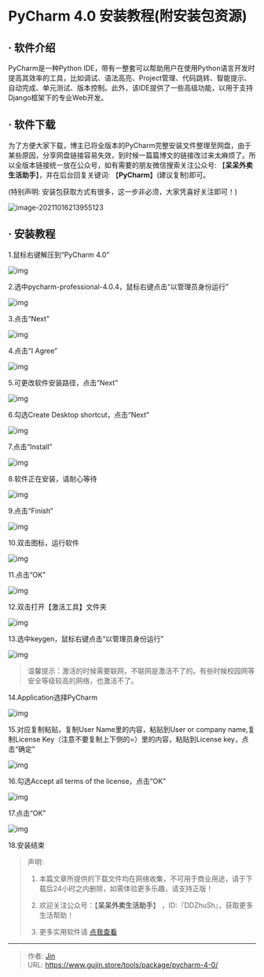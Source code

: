 # PyCharm 4.0 安装教程(附安装包资源)


## · 软件介绍
PyCharm是一种Python IDE，带有一整套可以帮助用户在使用Python语言开发时提高其效率的工具，比如调试、语法高亮、Project管理、代码跳转、智能提示、自动完成、单元测试、版本控制。此外，该IDE提供了一些高级功能，以用于支持Django框架下的专业Web开发。

## · 软件下载
为了方便大家下载，博主已将全版本的PyCharm完整安装文件整理至网盘，由于某些原因，分享网盘链接容易失效，到时候一篇篇博文的链接改过来太麻烦了。所以全版本链接统一放在公众号，如有需要的朋友微信搜索关注公众号: 【**呆呆外卖生活助手**】，并在后台回复关键词: 【**PyCharm**】(建议复制)即可。

(特别声明: 安装包获取方式有很多，这一步非必须，大家凭喜好关注即可！)

![image-20211016213955123](https://img.gujin.store/img/image-20211016213955123.png)

## · 安装教程

1.鼠标右键解压到“PyCharm 4.0”

![img](https://img.gujin.store/img/v2-dbb647b827c0160b95e891bdb5052166_720w.png)

2.选中pycharm-professional-4.0.4，鼠标右键点击“以管理员身份运行”

![img](https://img.gujin.store/img/v2-dfdcfd7ba12a3c2390e27e8db8aec10d_720w.png)

3.点击“Next”

![img](https://img.gujin.store/img/v2-edfbc7016017ef8a0a284e629327b0cd_720w.png)

4.点击“I Agree”

![img](https://img.gujin.store/img/v2-bbb24efc09486738ba3a88ad8a6e9692_720w.png)

5.可更改软件安装路径，点击“Next”

![img](https://img.gujin.store/img/v2-343bf382d37a0e51fb04d33caf86d4b6_720w.png)

6.勾选Create Desktop shortcut，点击“Next”

![img](https://img.gujin.store/img/v2-4c504556e033e8b34a1927746624d518_720w.png)

7.点击“Install”

![img](https://img.gujin.store/img/v2-eb9e8fa1993b2c3043879a1821ffb6b9_720w.png)

8.软件正在安装，请耐心等待

![img](https://img.gujin.store/img/v2-2fa31e37230328ff5bf676fe54e965d5_720w.png)

9.点击“Finish”

![img](https://img.gujin.store/img/v2-cb6adfc9d90c33f6e902695d8722fe85_720w.png)

10.双击图标，运行软件

![img](https://img.gujin.store/img/v2-39d9ce4a822c319a974728228a1dfe3e_720w.png)

11.点击“OK”

![img](https://img.gujin.store/img/v2-8583fa52f18c2463433d509b92be6eb3_720w.png)

12.双击打开【激活工具】文件夹

![img](https://img.gujin.store/img/v2-4f2d629309789c4f9b42477c78c8babe_720w.png)

13.选中keygen，鼠标右键点击“以管理员身份运行”

![img](https://img.gujin.store/img/v2-e34e288211b2eda0b617de1c4f4a7d57_720w.png)

> 温馨提示：激活的时候需要联网，不联网是激活不了的。有些时候校园网等安全等级较高的网络，也激活不了。

14.Application选择PyCharm

![img](https://img.gujin.store/img/v2-16f23fa5914e6adc373ccf3ae7495ae2_720w.png)

15.对应复制粘贴，复制User Name里的内容，粘贴到User or company name,复制License Key（注意不要复制上下侧的=）里的内容，粘贴到License key，点击“确定”

![img](https://img.gujin.store/img/v2-d0f8c9fafebd5d65ffa5f7545c91ac18_720w.png)

16.勾选Accept all terms of the license，点击“OK”

![img](https://img.gujin.store/img/v2-b2bf91dc9bd6a350defa893c21fc8688_720w.png)

17.点击“OK”

![img](https://img.gujin.store/img/v2-42afe3940299c966493da75b0517dcae_720w.png)

18.安装结束




> 声明: 
>
> 1. 本篇文章所提供的下载文件均在网络收集，不可用于商业用途，请于下载后24小时之内删除，如需体验更多乐趣，请支持正版！
>
> 2. 欢迎关注公众号：【**呆呆外卖生活助手**】 ，ID:『DDZhuSh』，获取更多生活帮助！
>
> 3. 更多实用软件请  [点我查看](/tools)

---

> 作者: [Jin](https://img.gujin.store/img/favicon.ico)  
> URL: https://www.gujin.store/tools/package/pycharm-4-0/  

